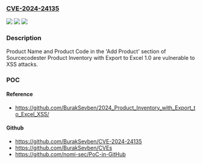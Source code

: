 ### [CVE-2024-24135](https://cve.mitre.org/cgi-bin/cvename.cgi?name=CVE-2024-24135)
![](https://img.shields.io/static/v1?label=Product&message=n%2Fa&color=blue)
![](https://img.shields.io/static/v1?label=Version&message=n%2Fa&color=blue)
![](https://img.shields.io/static/v1?label=Vulnerability&message=n%2Fa&color=brighgreen)

### Description

Product Name and Product Code in the 'Add Product' section of Sourcecodester Product Inventory with Export to Excel 1.0 are vulnerable to XSS attacks.

### POC

#### Reference
- https://github.com/BurakSevben/2024_Product_Inventory_with_Export_to_Excel_XSS/

#### Github
- https://github.com/BurakSevben/CVE-2024-24135
- https://github.com/BurakSevben/CVEs
- https://github.com/nomi-sec/PoC-in-GitHub

